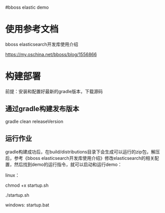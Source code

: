 #bboss elastic demo
# 使用参考文档
bboss elasticsearch开发库使用介绍

https://my.oschina.net/bboss/blog/1556866

# 构建部署
前提：安装和配置好最新的gradle版本，下载源码
## 通过gradle构建发布版本

gradle clean releaseVersion

## 运行作业
gradle构建成功后，在build/distributions目录下会生成可以运行的zip包，解压后，参考《bboss elasticsearch开发库使用介绍》修改elasticsearch的相关配置，然后找到demo的运行指令，就可以启动和运行demo：

linux：

chmod +x startup.sh

./startup.sh

windows: startup.bat


